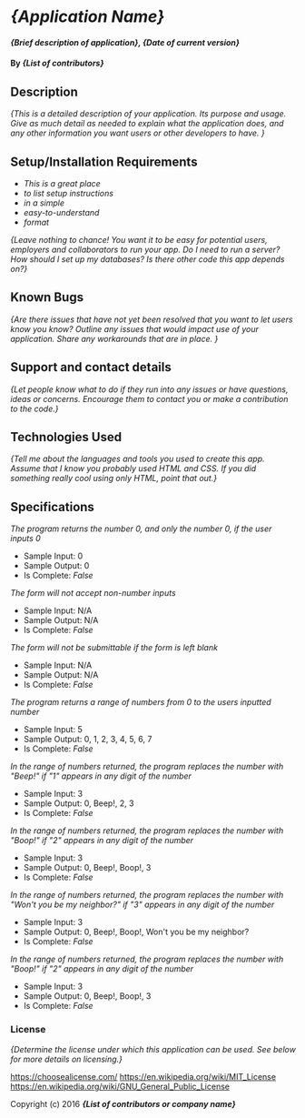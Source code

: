 # _{Application Name}_

#### _{Brief description of application}, {Date of current version}_

#### By _**{List of contributors}**_

## Description

_{This is a detailed description of your application. Its purpose and usage.  Give as much detail as needed to explain what the application does, and any other information you want users or other developers to have. }_

## Setup/Installation Requirements

* _This is a great place_
* _to list setup instructions_
* _in a simple_
* _easy-to-understand_
* _format_

_{Leave nothing to chance! You want it to be easy for potential users, employers and collaborators to run your app. Do I need to run a server? How should I set up my databases? Is there other code this app depends on?}_

## Known Bugs

_{Are there issues that have not yet been resolved that you want to let users know you know?  Outline any issues that would impact use of your application.  Share any workarounds that are in place. }_

## Support and contact details

_{Let people know what to do if they run into any issues or have questions, ideas or concerns.  Encourage them to contact you or make a contribution to the code.}_

## Technologies Used

_{Tell me about the languages and tools you used to create this app. Assume that I know you probably used HTML and CSS. If you did something really cool using only HTML, point that out.}_

## Specifications

_The program returns the number 0, and only the number 0, if the user inputs 0_
* Sample Input: 0
* Sample Output: 0
* Is Complete: _False_

_The form will not accept non-number inputs_
* Sample Input: N/A
* Sample Output: N/A
* Is Complete: _False_

_The form will not be submittable if the form is left blank_
* Sample Input: N/A
* Sample Output: N/A
* Is Complete: _False_

_The program returns a range of numbers from 0 to the users inputted number_
* Sample Input: 5
* Sample Output: 0, 1, 2, 3, 4, 5, 6, 7
* Is Complete: _False_

_In the range of numbers returned, the program replaces the number with "Beep!" if "1" appears in any digit of the number_
* Sample Input: 3
* Sample Output: 0, Beep!, 2, 3
* Is Complete: _False_

_In the range of numbers returned, the program replaces the number with "Boop!" if "2" appears in any digit of the number_
* Sample Input: 3
* Sample Output: 0, Beep!, Boop!, 3
* Is Complete: _False_

_In the range of numbers returned, the program replaces the number with "Won't you be my neighbor?" if "3" appears in any digit of the number_
* Sample Input: 3
* Sample Output: 0, Beep!, Boop!, Won't you be my neighbor?
* Is Complete: _False_

_In the range of numbers returned, the program replaces the number with "Boop!" if "2" appears in any digit of the number_
* Sample Input: 3
* Sample Output: 0, Beep!, Boop!, 3
* Is Complete: _False_



### License

*{Determine the license under which this application can be used.  See below for more details on licensing.}*

https://choosealicense.com/
https://en.wikipedia.org/wiki/MIT_License
https://en.wikipedia.org/wiki/GNU_General_Public_License

Copyright (c) 2016 **_{List of contributors or company name}_**